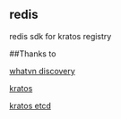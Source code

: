 ## redis
redis sdk for kratos registry

##Thanks to

[whatvn discovery](https://github.com/whatvn/discovery)

[kratos](https://github.com/go-kratos/kratos)

[kratos etcd](https://github.com/go-kratos/etcd)

